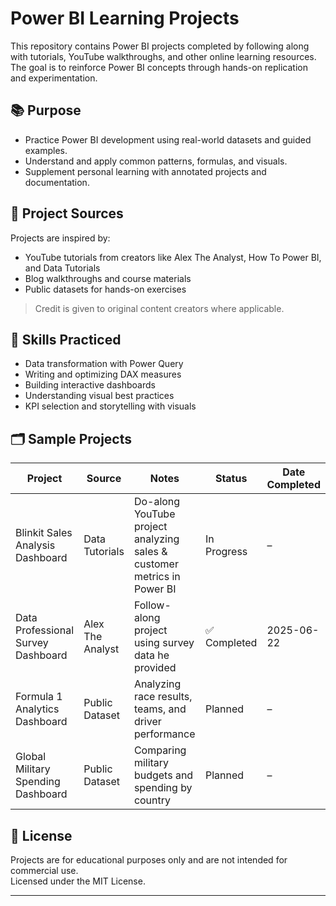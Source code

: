 # Power BI Learning Projects

This repository contains Power BI projects completed by following along with tutorials, YouTube walkthroughs, and other online learning resources. The goal is to reinforce Power BI concepts through hands-on replication and experimentation.

## 📚 Purpose

- Practice Power BI development using real-world datasets and guided examples.
- Understand and apply common patterns, formulas, and visuals.
- Supplement personal learning with annotated projects and documentation.

## 📁 Project Sources

Projects are inspired by:
- YouTube tutorials from creators like Alex The Analyst, How To Power BI, and Data Tutorials
- Blog walkthroughs and course materials
- Public datasets for hands-on exercises

> Credit is given to original content creators where applicable.

## 🧠 Skills Practiced

- Data transformation with Power Query
- Writing and optimizing DAX measures
- Building interactive dashboards
- Understanding visual best practices
- KPI selection and storytelling with visuals

## 🗂 Sample Projects

| Project                             | Source             | Notes                                                                 | Status      | Date Completed |
|-------------------------------------|--------------------|-----------------------------------------------------------------------|-------------|----------------|
| Blinkit Sales Analysis Dashboard    | Data Tutorials     | Do-along YouTube project analyzing sales & customer metrics in Power BI | In Progress | –              |
| Data Professional Survey Dashboard  | Alex The Analyst   | Follow-along project using survey data he provided                    | ✅ Completed | 2025-06-22     |
| Formula 1 Analytics Dashboard       | Public Dataset     | Analyzing race results, teams, and driver performance                 | Planned     | –              |
| Global Military Spending Dashboard  | Public Dataset     | Comparing military budgets and spending by country                    | Planned     | –              |

## 📄 License

Projects are for educational purposes only and are not intended for commercial use.  
Licensed under the MIT License.

---
